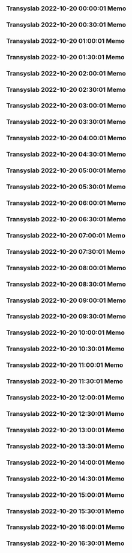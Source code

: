 ### Transyslab 2022-10-20 00:00:01 Memo
### Transyslab 2022-10-20 00:30:01 Memo
### Transyslab 2022-10-20 01:00:01 Memo
### Transyslab 2022-10-20 01:30:01 Memo
### Transyslab 2022-10-20 02:00:01 Memo
### Transyslab 2022-10-20 02:30:01 Memo
### Transyslab 2022-10-20 03:00:01 Memo
### Transyslab 2022-10-20 03:30:01 Memo
### Transyslab 2022-10-20 04:00:01 Memo
### Transyslab 2022-10-20 04:30:01 Memo
### Transyslab 2022-10-20 05:00:01 Memo
### Transyslab 2022-10-20 05:30:01 Memo
### Transyslab 2022-10-20 06:00:01 Memo
### Transyslab 2022-10-20 06:30:01 Memo
### Transyslab 2022-10-20 07:00:01 Memo
### Transyslab 2022-10-20 07:30:01 Memo
### Transyslab 2022-10-20 08:00:01 Memo
### Transyslab 2022-10-20 08:30:01 Memo
### Transyslab 2022-10-20 09:00:01 Memo
### Transyslab 2022-10-20 09:30:01 Memo
### Transyslab 2022-10-20 10:00:01 Memo
### Transyslab 2022-10-20 10:30:01 Memo
### Transyslab 2022-10-20 11:00:01 Memo
### Transyslab 2022-10-20 11:30:01 Memo
### Transyslab 2022-10-20 12:00:01 Memo
### Transyslab 2022-10-20 12:30:01 Memo
### Transyslab 2022-10-20 13:00:01 Memo
### Transyslab 2022-10-20 13:30:01 Memo
### Transyslab 2022-10-20 14:00:01 Memo
### Transyslab 2022-10-20 14:30:01 Memo
### Transyslab 2022-10-20 15:00:01 Memo
### Transyslab 2022-10-20 15:30:01 Memo
### Transyslab 2022-10-20 16:00:01 Memo
### Transyslab 2022-10-20 16:30:01 Memo
